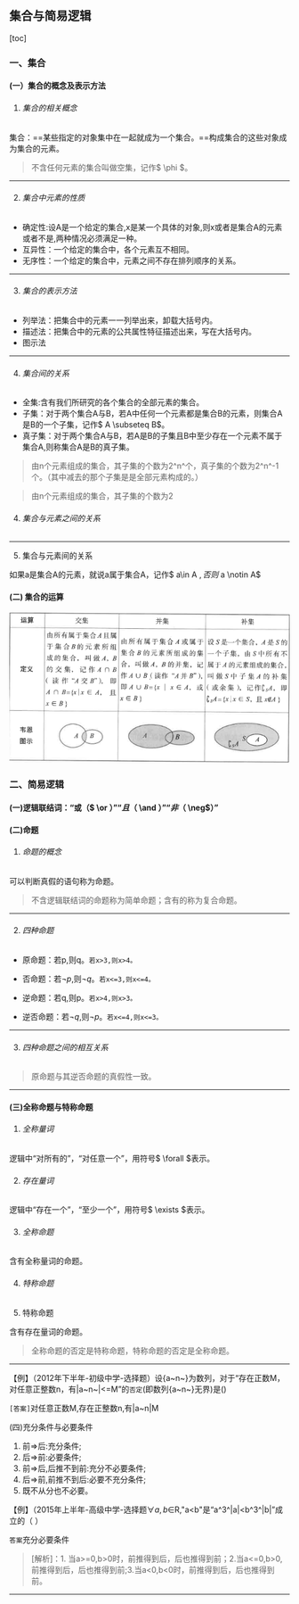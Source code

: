 <script type="text/javascript"
   src="http://cdn.mathjax.org/mathjax/latest/MathJax.js?config=TeX-AMS-MML_HTMLorMML">
</script>
## 集合与简易逻辑

[toc]





###  一、集合

#### (一）集合的概念及表示方法

1. ###### 集合的相关概念

集合：==某些指定的对象集中在一起就成为一个集合。==构成集合的这些对象成为集合的元素。

> 不含任何元素的集合叫做空集，记作$ \phi $。
>

----



2. ###### 集合中元素的性质

- 确定性:设A是一个给定的集合,x是某一个具体的对象,则x或者是集合A的元素或者不是,两种情况必须满足一种。
- 互异性：一个给定的集合中，各个元素互不相同。
- 无序性：一个给定的集合中，元素之间不存在排列顺序的关系。

----



3. ###### 集合的表示方法

- 列举法：把集合中的元素一一列举出来，卸载大括号内。
- 描述法：把集合中的元素的公共属性特征描述出来，写在大括号内。
- 图示法

----



4. ###### 集合间的关系

- 全集:含有我们所研究的各个集合的全部元素的集合。
- 子集：对于两个集合A与B，若A中任何一个元素都是集合B的元素，则集合A是B的一个子集，记作$ A \subseteq B$。
- 真子集：对于两个集合A与B，若A是B的子集且B中至少存在一个元素不属于集合A,则称集合A是B的真子集。

> 由n个元素组成的集合，其子集的个数为2^n^个，真子集的个数为2^n^-1个。（其中减去的那个子集是是全部元素构成的。）

> 由n个元素组成的集合，其子集的个数为2

4. ###### 集合与元素之间的关系

----

5. 集合与元素间的关系

如果a是集合A的元素，就说a属于集合A，记作$ a\in A $,否则$ a \notin A$

#### (二) 集合的运算

![集合的运算](图片1.png)

### 二、简易逻辑

#### (一)逻辑联结词：“或（$ \or $）”“且（$ \and $）”“非（$ \neg$）”

#### (二)命题

1. ###### 命题的概念

可以判断真假的语句称为命题。

> 不含逻辑联结词的命题称为简单命题；含有的称为复合命题。

----

2. ###### 四种命题

- 原命题：若p,则q。<code>若x>3,则x>4。</code>

- 否命题：若$\neg p$,则$\neg q$。<code>若x<=3,则x<=4。</code>
- 逆命题：若q,则p。<code>若x>4,则x>3。</code>
- 逆否命题：若$\neg q$,则$\neg p$。<code>若x<=4,则x<=3。</code>

-----

3. ###### 四种命题之间的相互关系

> 原命题与其逆否命题的真假性一致。

----

#### (三)全称命题与特称命题

1. ###### 全称量词

逻辑中“对所有的”，“对任意一个”，用符号$ \forall $表示。

2. ###### 存在量词

逻辑中“存在一个”，“至少一个”，用符号$ \exists $表示。

3. ###### 全称命题

含有全称量词的命题。

4. ###### 特称命题

4. 特称命题

含有存在量词的命题。

> 全称命题的否定是特称命题，特称命题的否定是全称命题。

----

【例】（2012年下半年-初级中学-选择题）设{a~n~}为数列，对于“存在正数M，对任意正整数n，有|a~n~|<=M”的<code>否定</code>(即数列{a~n~}无界)是()

<code>[答案]</code>对任意正数M,存在正整数n,有|a~n|M

(四)充分条件与必要条件

1. 前=>后:充分条件;
2. 后=>前:必要条件;
3. 前=>后,后推不到前:充分不必要条件;
4. 后=>前,前推不到后:必要不充分条件;
5. 既不从分也不必要。

【例】（2015年上半年-高级中学-选择题$\forall a,b\in$R,"a<b"是“a^3^|a|<b^3^|b|”成立的（ ）

<code>答案</code>充分必要条件

> [解析]：1. 当a>=0,b>0时，前推得到后，后也推得到前；2.当a<=0,b>0,前推得到后，后也推得到前;3.当a<0,b<0时，前推得到后，后也推得到前。

----

